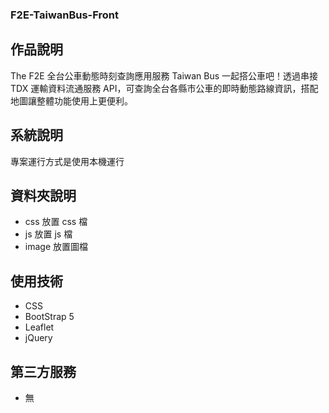 ### F2E-TaiwanBus-Front
## 作品說明

The F2E 全台公車動態時刻查詢應用服務
Taiwan Bus 一起搭公車吧！透過串接 TDX 運輸資料流通服務 API，可查詢全台各縣市公車的即時動態路線資訊，搭配地圖讓整體功能使用上更便利。

## 系統說明

專案運行方式是使用本機運行

## 資料夾說明

- css 放置 css 檔
- js 放置 js 檔
- image 放置圖檔

## 使用技術

- CSS
- BootStrap 5
- Leaflet
- jQuery

## 第三方服務

- 無

